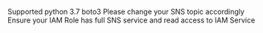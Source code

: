 Supported python 3.7 boto3
Please change your SNS topic accordingly
Ensure your IAM Role has full SNS service and read access to IAM Service
